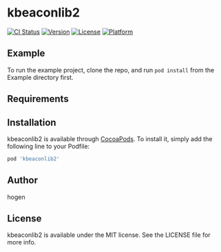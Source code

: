 # kbeaconlib2

[![CI Status](https://img.shields.io/travis/liushax@gmail.com/kbeaconlib2.svg?style=flat)](https://travis-ci.org/liushax@gmail.com/kbeaconlib2)
[![Version](https://img.shields.io/cocoapods/v/kbeaconlib2.svg?style=flat)](https://cocoapods.org/pods/kbeaconlib2)
[![License](https://img.shields.io/cocoapods/l/kbeaconlib2.svg?style=flat)](https://cocoapods.org/pods/kbeaconlib2)
[![Platform](https://img.shields.io/cocoapods/p/kbeaconlib2.svg?style=flat)](https://cocoapods.org/pods/kbeaconlib2)

## Example

To run the example project, clone the repo, and run `pod install` from the Example directory first.

## Requirements

## Installation

kbeaconlib2 is available through [CocoaPods](https://cocoapods.org). To install
it, simply add the following line to your Podfile:

```ruby
pod 'kbeaconlib2'
```

## Author

hogen

## License

kbeaconlib2 is available under the MIT license. See the LICENSE file for more info.
